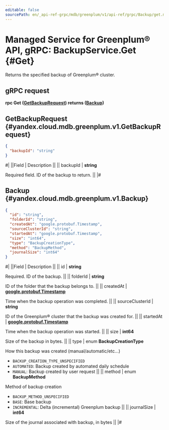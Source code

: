 ```yaml
---
editable: false
sourcePath: en/_api-ref-grpc/mdb/greenplum/v1/api-ref/grpc/Backup/get.md
---
```


# Managed Service for Greenplum® API, gRPC: BackupService.Get {#Get}

Returns the specified backup of Greenplum® cluster.

## gRPC request

**rpc Get ([GetBackupRequest](#yandex.cloud.mdb.greenplum.v1.GetBackupRequest)) returns ([Backup](#yandex.cloud.mdb.greenplum.v1.Backup))**

## GetBackupRequest {#yandex.cloud.mdb.greenplum.v1.GetBackupRequest}

```json
{
  "backupId": "string"
}
```

#|
||Field | Description ||
|| backupId | **string**

Required field. ID of the backup to return. ||
|#

## Backup {#yandex.cloud.mdb.greenplum.v1.Backup}

```json
{
  "id": "string",
  "folderId": "string",
  "createdAt": "google.protobuf.Timestamp",
  "sourceClusterId": "string",
  "startedAt": "google.protobuf.Timestamp",
  "size": "int64",
  "type": "BackupCreationType",
  "method": "BackupMethod",
  "journalSize": "int64"
}
```

#|
||Field | Description ||
|| id | **string**

Required. ID of the backup. ||
|| folderId | **string**

ID of the folder that the backup belongs to. ||
|| createdAt | **[google.protobuf.Timestamp](https://developers.google.com/protocol-buffers/docs/reference/google.protobuf#timestamp)**

Time when the backup operation was completed. ||
|| sourceClusterId | **string**

ID of the Greenplum® cluster that the backup was created for. ||
|| startedAt | **[google.protobuf.Timestamp](https://developers.google.com/protocol-buffers/docs/reference/google.protobuf#timestamp)**

Time when the backup operation was started. ||
|| size | **int64**

Size of the backup in bytes. ||
|| type | enum **BackupCreationType**

How this backup was created (manual/automatic/etc...)

- `BACKUP_CREATION_TYPE_UNSPECIFIED`
- `AUTOMATED`: Backup created by automated daily schedule
- `MANUAL`: Backup created by user request ||
|| method | enum **BackupMethod**

Method of backup creation

- `BACKUP_METHOD_UNSPECIFIED`
- `BASE`: Base backup
- `INCREMENTAL`: Delta (incremental) Greenplum backup ||
|| journalSize | **int64**

Size of the journal associated with backup, in bytes ||
|#